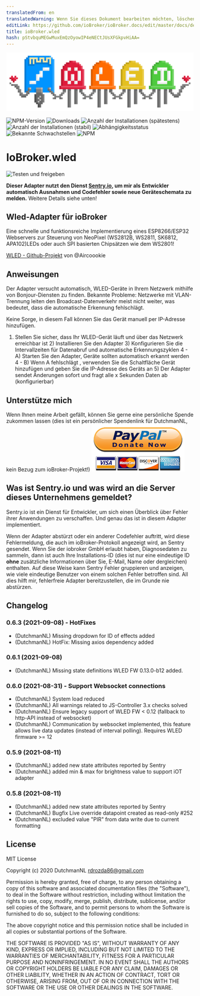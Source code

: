 ```yaml
---
translatedFrom: en
translatedWarning: Wenn Sie dieses Dokument bearbeiten möchten, löschen Sie bitte das Feld "translationsFrom". Andernfalls wird dieses Dokument automatisch erneut übersetzt
editLink: https://github.com/ioBroker/ioBroker.docs/edit/master/docs/de/adapterref/iobroker.wled/README.md
title: ioBroker.wled
hash: pStvbquMEGwMuxEmQzOyowIP4eNECtJUsXFGkpvHiAA=
---
```

![Logo](../../../en/adapterref/iobroker.wled/admin/wled_logo_akemi.png)

![NPM-Version](http://img.shields.io/npm/v/iobroker.wled.svg)
![Downloads](https://img.shields.io/npm/dm/iobroker.wled.svg)
![Anzahl der Installationen (spätestens)](http://iobroker.live/badges/wled-installed.svg)
![Anzahl der Installationen (stabil)](http://iobroker.live/badges/wled-stable.svg)
![Abhängigkeitsstatus](https://img.shields.io/david/DrozmotiX/iobroker.wled.svg)
![Bekannte Schwachstellen](https://snyk.io/test/github/DrozmotiX/ioBroker.wled/badge.svg)
![NPM](https://nodei.co/npm/iobroker.wled.png?downloads=true)

# IoBroker.wled
![Testen und freigeben](https://github.com/DrozmotiX/ioBroker.wled/workflows/Test%20and%20Release/badge.svg)

**Dieser Adapter nutzt den Dienst [Sentry.io](https://sentry.io), um mir als Entwickler automatisch Ausnahmen und Codefehler sowie neue Geräteschemata zu melden.** Weitere Details siehe unten!

## Wled-Adapter für ioBroker
Eine schnelle und funktionsreiche Implementierung eines ESP8266/ESP32 Webservers zur Steuerung von NeoPixel (WS2812B, WS2811, SK6812, APA102)LEDs oder auch SPI basierten Chipsätzen wie dem WS2801!

[WLED - Github-Projekt](https://github.com/Aircoookie/WLED) von @Aircoookie

## Anweisungen
Der Adapter versucht automatisch, WLED-Geräte in Ihrem Netzwerk mithilfe von Bonjour-Diensten zu finden.
Bekannte Probleme: Netzwerke mit VLAN-Trennung leiten den Broadcast-Datenverkehr meist nicht weiter, was bedeutet, dass die automatische Erkennung fehlschlägt.

Keine Sorge, in diesem Fall können Sie das Gerät manuell per IP-Adresse hinzufügen.

1) Stellen Sie sicher, dass Ihr WLED-Gerät läuft und über das Netzwerk erreichbar ist 2) Installieren Sie den Adapter 3) Konfigurieren Sie die Intervallzeiten für Datenabruf und automatische Erkennungszyklen 4 - A) Starten Sie den Adapter, Geräte sollten automatisch erkannt werden 4 - B) Wenn A fehlschlägt , verwenden Sie die Schaltfläche Gerät hinzufügen und geben Sie die IP-Adresse des Geräts an 5) Der Adapter sendet Änderungen sofort und fragt alle x Sekunden Daten ab (konfigurierbar)

## Unterstütze mich
Wenn Ihnen meine Arbeit gefällt, können Sie gerne eine persönliche Spende zukommen lassen (dies ist ein persönlicher Spendenlink für DutchmanNL, kein Bezug zum ioBroker-Projekt!) [![Spenden](https://raw.githubusercontent.com/DrozmotiX/ioBroker.wled/main/admin/button.png)](http://paypal.me/DutchmanNL)

## Was ist Sentry.io und was wird an die Server dieses Unternehmens gemeldet?
Sentry.io ist ein Dienst für Entwickler, um sich einen Überblick über Fehler ihrer Anwendungen zu verschaffen. Und genau das ist in diesem Adapter implementiert.

Wenn der Adapter abstürzt oder ein anderer Codefehler auftritt, wird diese Fehlermeldung, die auch im ioBroker-Protokoll angezeigt wird, an Sentry gesendet. Wenn Sie der iobroker GmbH erlaubt haben, Diagnosedaten zu sammeln, dann ist auch Ihre Installations-ID (dies ist nur eine eindeutige ID **ohne** zusätzliche Informationen über Sie, E-Mail, Name oder dergleichen) enthalten. Auf diese Weise kann Sentry Fehler gruppieren und anzeigen, wie viele eindeutige Benutzer von einem solchen Fehler betroffen sind. All dies hilft mir, fehlerfreie Adapter bereitzustellen, die im Grunde nie abstürzen.

## Changelog
<!--
    Placeholder for the next version (at the beginning of the line):
    ### __WORK IN PROGRESS__
-->

### 0.6.3 (2021-09-08) - HotFixes
* (DutchmanNL) Missing dropdown for ID of effects added
* (DutchmanNL) HotFix: Missing axios dependency added

### 0.6.1 (2021-09-08)
* (DutchmanNL) Missing state definitions WLED FW 0.13.0-b12 added.

### 0.6.0 (2021-08-31) - Support Websocket connections
* (DutchmanNL) System load reduced
* (DutchmanNL) All warnings related to JS-Controller 3.x checks solved
* (DutchmanNL) Ensure legacy support of WLED FW < 0.12 (fallback to http-API instead of websocket)
* (DutchmanNL) Communication by websocket implemented, this feature allows live data updates (instead of interval polling). Requires WLED firmware >= 12

### 0.5.9 (2021-08-11)
* (DutchmanNL) added new state attributes reported by Sentry
* (DutchmanNL) added min & max for brightness value to support iOT adapter

### 0.5.8 (2021-08-11)
* (DutchmanNL) added new state attributes reported by Sentry
* (DutchmanNL) Bugfix Live override datapoint created as read-only #252
* (DutchmanNL) excluded value "PIR" from data write due to current formatting

## License
MIT License

Copyright (c) 2020 DutchmanNL <rdrozda86@gmail.com>

Permission is hereby granted, free of charge, to any person obtaining a copy
of this software and associated documentation files (the "Software"), to deal
in the Software without restriction, including without limitation the rights
to use, copy, modify, merge, publish, distribute, sublicense, and/or sell
copies of the Software, and to permit persons to whom the Software is
furnished to do so, subject to the following conditions:

The above copyright notice and this permission notice shall be included in all
copies or substantial portions of the Software.

THE SOFTWARE IS PROVIDED "AS IS", WITHOUT WARRANTY OF ANY KIND, EXPRESS OR
IMPLIED, INCLUDING BUT NOT LIMITED TO THE WARRANTIES OF MERCHANTABILITY,
FITNESS FOR A PARTICULAR PURPOSE AND NONINFRINGEMENT. IN NO EVENT SHALL THE
AUTHORS OR COPYRIGHT HOLDERS BE LIABLE FOR ANY CLAIM, DAMAGES OR OTHER
LIABILITY, WHETHER IN AN ACTION OF CONTRACT, TORT OR OTHERWISE, ARISING FROM,
OUT OF OR IN CONNECTION WITH THE SOFTWARE OR THE USE OR OTHER DEALINGS IN THE
SOFTWARE.